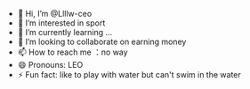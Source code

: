 - 👋 Hi, I’m @Llllw-ceo
- 👀 I’m interested in sport
- 🌱 I’m currently learning ...
- 💞️ I’m looking to collaborate on earning money
- 📫 How to reach me ：no way
- 😄 Pronouns: LEO
- ⚡ Fun fact: like to play with water but can't swim in the water

<!---
Llllw-ceo/Llllw-ceo is a ✨ special ✨ repository because its `README.md` (this file) appears on your GitHub profile.
You can click the Preview link to take a look at your changes.
--->
